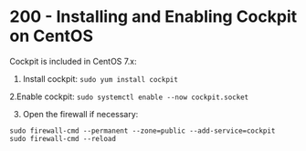 # 200 - Installing and Enabling Cockpit on CentOS

Cockpit is included in CentOS 7.x:

1. Install cockpit:
```sudo yum install cockpit```

2.Enable cockpit:
```sudo systemctl enable --now cockpit.socket```

3. Open the firewall if necessary:
```
sudo firewall-cmd --permanent --zone=public --add-service=cockpit
sudo firewall-cmd --reload
```
